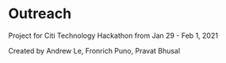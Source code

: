 # Outreach
Project for Citi Technology Hackathon from Jan 29 - Feb 1, 2021

Created by Andrew Le, Fronrich Puno, Pravat Bhusal
